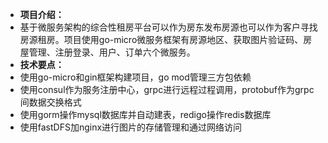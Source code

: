 - **项目介绍：**
- 基于微服务架构的综合性租房平台可以作为房东发布房源也可以作为客户寻找房源租房。项目使用go-micro微服务框架有房源地区、获取图片验证码、房屋管理、注册登录、用户、订单六个微服务。
- **技术要点：**
- 使用go-micro和gin框架构建项目，go mod管理三方包依赖
- 使用consul作为服务注册中心，grpc进行远程过程调用，protobuf作为grpc间数据交换格式
- 使用gorm操作mysql数据库并自动建表，redigo操作redis数据库
- 使用fastDFS加nginx进行图片的存储管理和通过网络访问
